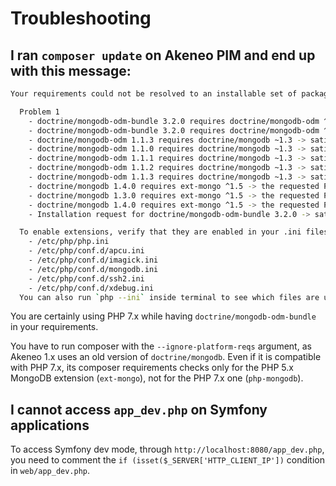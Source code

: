 # Troubleshooting

## I ran `composer update` on Akeneo PIM and end up with this message:

```bash
Your requirements could not be resolved to an installable set of packages.

  Problem 1
    - doctrine/mongodb-odm-bundle 3.2.0 requires doctrine/mongodb-odm ^1.1 -> satisfiable by doctrine/mongodb-odm[1.1.3, 1.1.0, 1.1.1, 1.1.2].
    - doctrine/mongodb-odm-bundle 3.2.0 requires doctrine/mongodb-odm ^1.1 -> satisfiable by doctrine/mongodb-odm[1.1.3, 1.1.0, 1.1.1, 1.1.2].
    - doctrine/mongodb-odm 1.1.3 requires doctrine/mongodb ~1.3 -> satisfiable by doctrine/mongodb[1.4.0, 1.3.0].
    - doctrine/mongodb-odm 1.1.0 requires doctrine/mongodb ~1.3 -> satisfiable by doctrine/mongodb[1.4.0, 1.3.0].
    - doctrine/mongodb-odm 1.1.1 requires doctrine/mongodb ~1.3 -> satisfiable by doctrine/mongodb[1.4.0, 1.3.0].
    - doctrine/mongodb-odm 1.1.2 requires doctrine/mongodb ~1.3 -> satisfiable by doctrine/mongodb[1.4.0, 1.3.0].
    - doctrine/mongodb-odm 1.1.3 requires doctrine/mongodb ~1.3 -> satisfiable by doctrine/mongodb[1.4.0, 1.3.0].
    - doctrine/mongodb 1.4.0 requires ext-mongo ^1.5 -> the requested PHP extension mongo is missing from your system.
    - doctrine/mongodb 1.3.0 requires ext-mongo ^1.5 -> the requested PHP extension mongo is missing from your system.
    - doctrine/mongodb 1.4.0 requires ext-mongo ^1.5 -> the requested PHP extension mongo is missing from your system.
    - Installation request for doctrine/mongodb-odm-bundle 3.2.0 -> satisfiable by doctrine/mongodb-odm-bundle[3.2.0].

  To enable extensions, verify that they are enabled in your .ini files:
    - /etc/php/php.ini
    - /etc/php/conf.d/apcu.ini
    - /etc/php/conf.d/imagick.ini
    - /etc/php/conf.d/mongodb.ini
    - /etc/php/conf.d/ssh2.ini
    - /etc/php/conf.d/xdebug.ini
  You can also run `php --ini` inside terminal to see which files are used by PHP in CLI mode.
```

You are certainly using PHP 7.x while having `doctrine/mongodb-odm-bundle` in your requirements.

You have to run composer with the `--ignore-platform-reqs` argument, as Akeneo 1.x uses an old version of `doctrine/mongodb`.
Even if it is compatible with PHP 7.x, its composer requirements checks only for the PHP 5.x MongoDB extension (`ext-mongo`), not for the PHP 7.x one (`php-mongodb`).

## I cannot access `app_dev.php` on Symfony applications

To access Symfony dev mode, through `http://localhost:8080/app_dev.php`, you need to comment the `if (isset($_SERVER['HTTP_CLIENT_IP'])` condition in `web/app_dev.php`.
